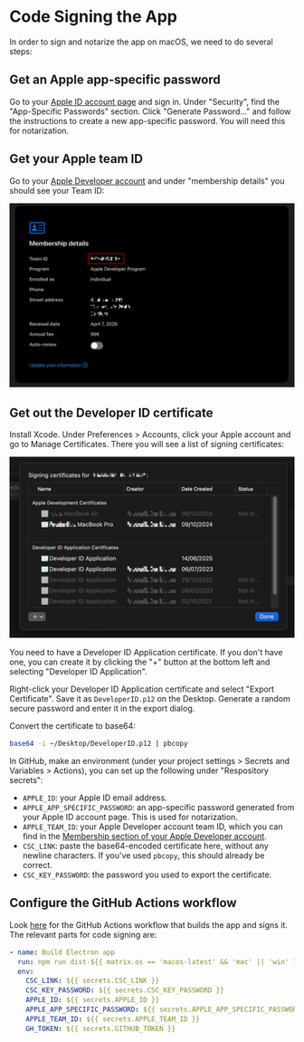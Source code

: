 # Code Signing the App

In order to sign and notarize the app on macOS, we need to do several steps:

## Get an Apple app-specific password

Go to your [Apple ID account page](https://appleid.apple.com/) and sign in. Under "Security", find the "App-Specific Passwords" section. Click "Generate Password..." and follow the instructions to create a new app-specific password. You will need this for notarization.

## Get your Apple team ID

Go to your [Apple Developer account](https://developer.apple.com/account) and under "membership details" you should see your Team ID:

![Apple Developer Membership](.github/apple-developer-membership.png)

## Get out the Developer ID certificate

Install Xcode. Under Preferences > Accounts, click your Apple account and go to Manage Certificates. There you will see a list of signing certificates:

![Xcode Certificates](.github/xcode-certificates.png)

You need to have a Developer ID Application certificate. If you don't have one, you can create it by clicking the "+" button at the bottom left and selecting "Developer ID Application".

Right-click your Developer ID Application certificate and select "Export Certificate". Save it as `DeveloperID.p12` on the Desktop. Generate a random secure password and enter it in the export dialog.

Convert the certificate to base64:

```bash
base64 -i ~/Desktop/DeveloperID.p12 | pbcopy
```

In GitHub, make an environment (under your project settings > Secrets and Variables > Actions), you can set up the following under "Respository secrets":

- `APPLE_ID`: your Apple ID email address.
- `APPLE_APP_SPECIFIC_PASSWORD`: an app-specific password generated from your Apple ID account page. This is used for notarization.
- `APPLE_TEAM_ID`: your Apple Developer account team ID, which you can find in the [Membership section of your Apple Developer account](https://developer.apple.com/account).
- `CSC_LINK`: paste the base64-encoded certificate here, without any newline characters. If you've used `pbcopy`, this should already be correct.
- `CSC_KEY_PASSWORD`: the password you used to export the certificate.

## Configure the GitHub Actions workflow

Look [here](https://github.com/figmentapp/figment/blob/master/.github/workflows/build.yml) for the GitHub Actions workflow that builds the app and signs it. The relevant parts for code signing are:

```yaml
- name: Build Electron app
  run: npm run dist-${{ matrix.os == 'macos-latest' && 'mac' || 'win' }}
  env:
    CSC_LINK: ${{ secrets.CSC_LINK }}
    CSC_KEY_PASSWORD: ${{ secrets.CSC_KEY_PASSWORD }}
    APPLE_ID: ${{ secrets.APPLE_ID }}
    APPLE_APP_SPECIFIC_PASSWORD: ${{ secrets.APPLE_APP_SPECIFIC_PASSWORD }}
    APPLE_TEAM_ID: ${{ secrets.APPLE_TEAM_ID }}
    GH_TOKEN: ${{ secrets.GITHUB_TOKEN }}
```
